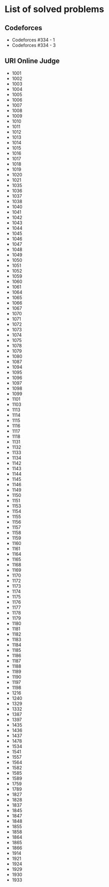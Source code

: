 # List of solved problems

## Codeforces
- Codeforces #334 - 1
- Codeforces #334 - 3

## URI Online Judge
- 1001
- 1002
- 1003
- 1004
- 1005
- 1006
- 1007
- 1008
- 1009
- 1010
- 1011
- 1012
- 1013
- 1014
- 1015
- 1016
- 1017
- 1018
- 1019
- 1020
- 1021
- 1035
- 1036
- 1037
- 1038
- 1040
- 1041
- 1042
- 1043
- 1044
- 1045
- 1046
- 1047
- 1048
- 1049
- 1050
- 1051
- 1052
- 1059
- 1060
- 1061
- 1064
- 1065
- 1066
- 1067
- 1070
- 1071
- 1072
- 1073
- 1074
- 1075
- 1078
- 1079
- 1080
- 1087
- 1094
- 1095
- 1096
- 1097
- 1098
- 1099
- 1101
- 1103
- 1113
- 1114
- 1115
- 1116
- 1117
- 1118
- 1131
- 1132
- 1133
- 1134
- 1142
- 1143
- 1144
- 1145
- 1146
- 1149
- 1150
- 1151
- 1153
- 1154
- 1155
- 1156
- 1157
- 1158
- 1159
- 1160
- 1161
- 1164
- 1165
- 1168
- 1169
- 1170
- 1172
- 1173
- 1174
- 1175
- 1176
- 1177
- 1178
- 1179
- 1180
- 1181
- 1182
- 1183
- 1184
- 1185
- 1186
- 1187
- 1188
- 1189
- 1190
- 1197
- 1198
- 1216
- 1240
- 1329
- 1332
- 1387
- 1397
- 1435
- 1436
- 1437
- 1478
- 1534
- 1541
- 1557
- 1564
- 1582
- 1585
- 1589
- 1759
- 1789
- 1827
- 1828
- 1837
- 1845
- 1847
- 1848
- 1855
- 1858
- 1864
- 1865
- 1866
- 1914
- 1921
- 1924
- 1929
- 1930
- 1933
